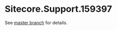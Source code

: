 # Sitecore.Support.159397

See [master branch](https://github.com/sitecoresupport/Sitecore.Support.159397) for details.